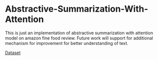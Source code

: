 # Abstractive-Summarization-With-Attention
This is just an implementation of abstractive summarization with attention model on amazon fine food review. Future work will support for additional mechanism for improvement for better understanding of text.

[Dataset](https://www.kaggle.com/snap/amazon-fine-food-reviews)
